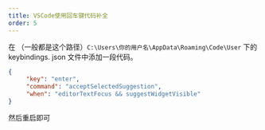 ```yaml
---
title: VSCode使用回车键代码补全
order: 5
--- 
```


在 （一般都是这个路径）`C:\Users\你的用户名\AppData\Roaming\Code\User` 下的 keybindings. json 文件中添加一段代码。

```json
{ 
     "key": "enter", 
     "command": "acceptSelectedSuggestion",
     "when": "editorTextFocus && suggestWidgetVisible" 
}    
```

然后重启即可